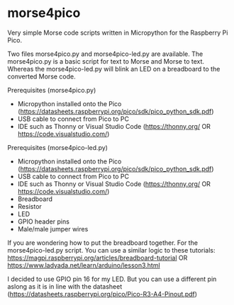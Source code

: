 # morse4pico
Very simple Morse code scripts written in Micropython for the Raspberry Pi Pico.

Two files morse4pico.py and morse4pico-led.py are available. The morse4pico.py is a basic script for text to Morse and Morse to text. Whereas the morse4pico-led.py will blink an LED on a breadboard to the converted Morse code.

Prerequisites (morse4pico.py)
- Micropython installed onto the Pico (https://datasheets.raspberrypi.org/pico/sdk/pico_python_sdk.pdf)
- USB cable to connect from Pico to PC
- IDE such as Thonny or Visual Studio Code (https://thonny.org/ OR https://code.visualstudio.com/) 

Prerequisites (morse4pico-led.py)
- Micropython installed onto the Pico (https://datasheets.raspberrypi.org/pico/sdk/pico_python_sdk.pdf)
- USB cable to connect from Pico to PC
- IDE such as Thonny or Visual Studio Code (https://thonny.org/ OR https://code.visualstudio.com/) 
- Breadboard
- Resistor
- LED
- GPIO header pins
- Male/male jumper wires

If you are wondering how to put the breadboard together. For the morse4pico-led.py script. You can use a similar logic to these tutorials: https://magpi.raspberrypi.org/articles/breadboard-tutorial OR https://www.ladyada.net/learn/arduino/lesson3.html

I decided to use GPIO pin 16 for my LED. But you can use a different pin aslong as it is in line with the datasheet (https://datasheets.raspberrypi.org/pico/Pico-R3-A4-Pinout.pdf)
